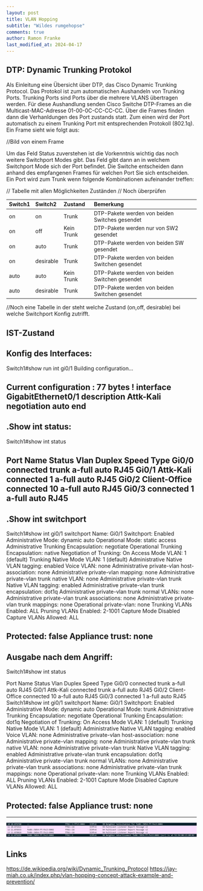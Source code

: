 ```yaml
---
layout: post
title: VLAN Hopping 
subtitle: "Wildes rumgehopse" 
comments: true
author: Ramon Franke
last_modified_at: 2024-04-17
---
```


## DTP: Dynamic Trunking Protokol
Als Einleitung eine Übersicht über DTP, das Cisco Dynamic Trunking Protocol. Das Protokol ist zum automatischen Aushandeln von Trunking Ports. Trunking Ports sind Ports über die mehrere VLANS übertragen werden.
Für diese Aushandlung senden Cisco Switche DTP-Frames an die Multicast-MAC-Adresse 01-00-0C-CC-CC-CC. Über die Frames finden dann die Verhanldungen des Port zustands statt. Zum einen wird der Port automatisch zu einem Trunking Port mit entsprechenden Protokoll (802.1q). Ein Frame sieht wie folgt aus: 

//Bild von einem Frame 

Um das Feld Status zuverstehen ist die Vorkenntnis wichtig das noch weitere Switchport Modes gibt. Das Feld gibt dann an in welchem Switchport Mode sich der Port befindet. Die Switche entscheiden dann anhand des empfangenen Frames für welchen Port Sie sich entscheiden. Ein Port wird zum Trunk wenn folgende Kombinationen aufeinander treffen:

// Tabelle mit allen Möglichkeiten Zuständen
// Noch überprüfen
 
| Switch1 | Switch2  | Zustand | Bemerkung |
| :------ |:-------- |:------- |:--------- |
| on | on | Trunk | DTP-Pakete werden von beiden Switches gesendet |
| on | off | Kein Trunk | DTP-Pakete werden nur von SW2 gesendet |
| on | auto | Trunk | DTP-Pakete werden von beiden SW gesendet | 
| on | desirable | Trunk | DTP-Pakete werden von beiden Switchen gesendet | 
| auto | auto | Kein Trunk | DTP-Pakete werden von beiden Switchen gesendet |
| auto | desirable | Trunk | DTP-Pakete werden von beiden Switchen gesendet |  

//Noch eine Tabelle in der steht welche Zustand (on,off, desirable) bei welche Switchport Konfig zutrifft.

## IST-Zustand


Konfig des Interfaces:
---
Switch1#show run int gi0/1
Building configuration...

Current configuration : 77 bytes
!
interface GigabitEthernet0/1
 description Attk-Kali
 negotiation auto
end
---

.Show int status:
---
Switch1#show int status

Port      Name               Status       Vlan       Duplex  Speed Type 
Gi0/0                        connected    trunk      a-full   auto RJ45
Gi0/1     Attk-Kali          connected    1          a-full   auto RJ45
Gi0/2     Client-Office      connected    10         a-full   auto RJ45
Gi0/3                        connected    1          a-full   auto RJ45
---

.Show int switchport
---
Switch1#show int gi0/1 switchport 
Name: Gi0/1
Switchport: Enabled
Administrative Mode: dynamic auto
Operational Mode: static access
Administrative Trunking Encapsulation: negotiate
Operational Trunking Encapsulation: native
Negotiation of Trunking: On
Access Mode VLAN: 1 (default)
Trunking Native Mode VLAN: 1 (default)
Administrative Native VLAN tagging: enabled
Voice VLAN: none
Administrative private-vlan host-association: none 
Administrative private-vlan mapping: none 
Administrative private-vlan trunk native VLAN: none
Administrative private-vlan trunk Native VLAN tagging: enabled
Administrative private-vlan trunk encapsulation: dot1q
Administrative private-vlan trunk normal VLANs: none
Administrative private-vlan trunk associations: none
Administrative private-vlan trunk mappings: none
Operational private-vlan: none
Trunking VLANs Enabled: ALL
Pruning VLANs Enabled: 2-1001
Capture Mode Disabled
Capture VLANs Allowed: ALL

Protected: false
Appliance trust: none
---


Ausgabe nach dem Angriff:
----
Switch1#show int status

Port      Name               Status       Vlan       Duplex  Speed Type 
Gi0/0                        connected    trunk      a-full   auto RJ45
Gi0/1     Attk-Kali          connected    trunk      a-full   auto RJ45
Gi0/2     Client-Office      connected    10         a-full   auto RJ45
Gi0/3                        connected    1          a-full   auto RJ45
Switch1#show int gi0/1 switchport 
Name: Gi0/1
Switchport: Enabled
Administrative Mode: dynamic auto
Operational Mode: trunk
Administrative Trunking Encapsulation: negotiate
Operational Trunking Encapsulation: dot1q
Negotiation of Trunking: On
Access Mode VLAN: 1 (default)
Trunking Native Mode VLAN: 1 (default)
Administrative Native VLAN tagging: enabled
Voice VLAN: none
Administrative private-vlan host-association: none 
Administrative private-vlan mapping: none 
Administrative private-vlan trunk native VLAN: none
Administrative private-vlan trunk Native VLAN tagging: enabled
Administrative private-vlan trunk encapsulation: dot1q
Administrative private-vlan trunk normal VLANs: none
Administrative private-vlan trunk associations: none
Administrative private-vlan trunk mappings: none
Operational private-vlan: none
Trunking VLANs Enabled: ALL
Pruning VLANs Enabled: 2-1001
Capture Mode Disabled
Capture VLANs Allowed: ALL

Protected: false
Appliance trust: none
----

---


![DAD](/assets/img/ipv6/ipv6_dad_keinedopplung.jpg)


## Links
https://de.wikipedia.org/wiki/Dynamic_Trunking_Protocol
https://jay-miah.co.uk/index.php/vlan-hopping-concept-attack-example-and-prevention/

